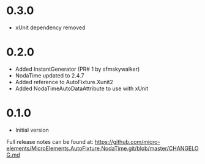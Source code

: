 # 0.3.0
- xUnit dependency removed

# 0.2.0
- Added InstantGenerator (PR# 1 by  sfmskywalker)
- NodaTime updated to 2.4.7
- Added reference to AutoFixture.Xunit2
- Added NodaTimeAutoDataAttribute to use with xUnit

# 0.1.0
- Initial version

Full release notes can be found at: https://github.com/micro-elements/MicroElements.AutoFixture.NodaTime.git/blob/master/CHANGELOG.md
